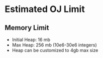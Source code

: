 # Estimated OJ Limit

## Memory Limit
 - Initial Heap: 16 mb
 - Max Heap: 256 mb (10e6-30e6 integers)
 - Heap can be customized to 4gb max size

 